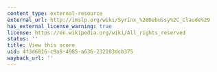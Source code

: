 ```yaml
---
content_type: external-resource
external_url: http://imslp.org/wiki/Syrinx_%28Debussy%2C_Claude%29
has_external_license_warning: true
license: https://en.wikipedia.org/wiki/All_rights_reserved
status: ''
title: View this score
uid: 4f3d6816-c9a8-4985-a636-232103dcb375
wayback_url: ''
---
```

